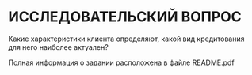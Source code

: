 # ИССЛЕДОВАТЕЛЬСКИЙ ВОПРОС

Какие характеристики клиента определяют, какой вид кредитования для него наиболее актуален?

Полная информация о задании расположена в файле README.pdf